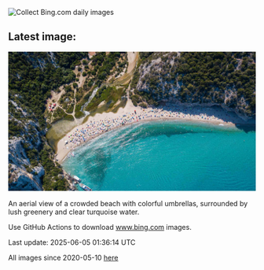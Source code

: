 ![Collect Bing.com daily images](https://github.com/counter2015/bing-daily-images/workflows/Collect%20Bing.com%20daily%20images/badge.svg)
## Latest image:
![](images/CalaLuna.jpg)

An aerial view of a crowded beach with colorful umbrellas, surrounded by lush greenery and clear turquoise water.

Use GitHub Actions to download www.bing.com images.

Last update: 2025-06-05 01:36:14 UTC

All images since 2020-05-10 [here](https://github.com/counter2015/bing-daily-images/tree/master/images)
